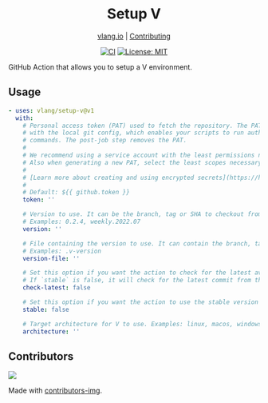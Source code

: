 <div align="center">
<h1>Setup V</h1>

[vlang.io](https://vlang.io) |
[Contributing](https://github.com/vlang/setup-v/blob/main/CONTRIBUTING.md)

</div>
<div align="center">

[![CI][workflowbadge]][workflowurl]
[![License: MIT][licensebadge]][licenseurl]

</div>

GitHub Action that allows you to setup a V environment.

## Usage

```yaml
- uses: vlang/setup-v@v1
  with:
    # Personal access token (PAT) used to fetch the repository. The PAT is configured
    # with the local git config, which enables your scripts to run authenticated git
    # commands. The post-job step removes the PAT.
    #
    # We recommend using a service account with the least permissions necessary.
    # Also when generating a new PAT, select the least scopes necessary.
    #
    # [Learn more about creating and using encrypted secrets](https://help.github.com/en/actions/automating-your-workflow-with-github-actions/creating-and-using-encrypted-secrets)
    #
    # Default: ${{ github.token }}
    token: ''

    # Version to use. It can be the branch, tag or SHA to checkout from the V repository.
    # Examples: 0.2.4, weekly.2022.07
    version: ''

    # File containing the version to use. It can contain the branch, tag or SHA to checkout from the V repository
    # Examples: .v-version
    version-file: ''

    # Set this option if you want the action to check for the latest available version of V.
    # If `stable` is false, it will check for the latest commit from the default branch.
    check-latest: false

    # Set this option if you want the action to use the stable version of V
    stable: false

    # Target architecture for V to use. Examples: linux, macos, windows. Will use system architecture by default.
    architecture: ''
```

## Contributors

<a href="https://github.com/vlang/setup-v/contributors">
  <img src="https://contrib.rocks/image?repo=vlang/setup-v"/>
</a>

Made with [contributors-img](https://contrib.rocks).

[workflowbadge]: https://github.com/vlang/setup-v/actions/workflows/ci.yml/badge.svg
[licensebadge]: https://img.shields.io/badge/License-MIT-blue.svg
[workflowurl]: https://github.com/vlang/setup-v/actions/workflows/ci.yml
[licenseurl]: https://github.com/vlang/setup-v/blob/main/LICENSE
